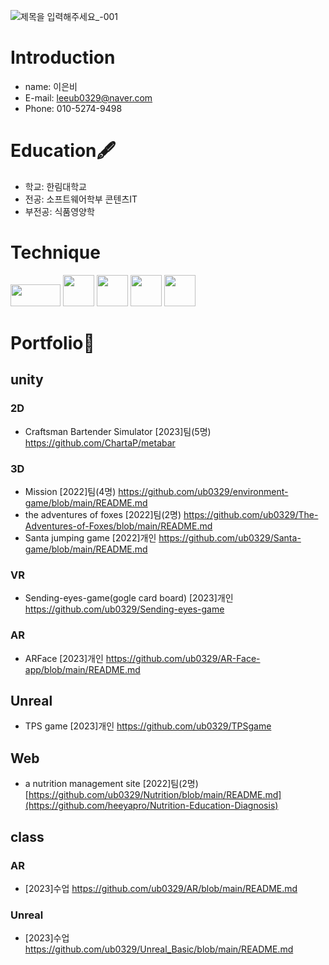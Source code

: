 ![제목을 입력해주세요_-001](https://github.com/ub0329/ub0329/assets/112606772/27846e9c-5475-4df6-a25c-43212e4c01c4)

# Introduction
 - name: 이은비
 - E-mail: leeub0329@naver.com
 - Phone: 010-5274-9498

 
# Education🖋️
  - 학교: 한림대학교
  - 전공: 소프트웨어학부 콘텐츠IT
  - 부전공: 식품영양학
# Technique
<img src="https://github.com/ub0329/ub0329/assets/112606772/ec5358f4-8352-4564-8510-3b09cc52f230"  width="80" height="35"/>
<img src="https://github.com/ub0329/ub0329/assets/112606772/196b716f-0d6c-4aef-b317-e4c8e4b5ad36"  width="50" height="50"/>
<img src="https://github.com/ub0329/ub0329/assets/112606772/1bc848af-b2fb-4f87-8343-d9307b82b918"  width="50" height="50"/>
<img src="https://github.com/ub0329/ub0329/assets/112606772/50908cae-989c-49d4-a039-f205e897892d"  width="50" height="50"/>
<img src="https://github.com/ub0329/ub0329/assets/112606772/f0f79e5f-1d82-4632-b068-b89e911ecda5"  width="50" height="50"/>

# Portfolio📔
## unity
### 2D 
- Craftsman Bartender Simulator
[2023]팀(5명)
https://github.com/ChartaP/metabar
### 3D 
- Mission
[2022]팀(4명)
https://github.com/ub0329/environment-game/blob/main/README.md
- the adventures of foxes
[2022]팀(2명)
https://github.com/ub0329/The-Adventures-of-Foxes/blob/main/README.md
- Santa jumping game
[2022]개인
https://github.com/ub0329/Santa-game/blob/main/README.md
### VR 
- Sending-eyes-game(gogle card board)
[2023]개인
https://github.com/ub0329/Sending-eyes-game
### AR
- ARFace
[2023]개인 
https://github.com/ub0329/AR-Face-app/blob/main/README.md

## Unreal
- TPS game
[2023]개인 
https://github.com/ub0329/TPSgame

## Web
-  a nutrition management site
[2022]팀(2명)
[https://github.com/ub0329/Nutrition/blob/main/README.md](https://github.com/heeyapro/Nutrition-Education-Diagnosis)

## class
### AR
- [2023]수업
https://github.com/ub0329/AR/blob/main/README.md
### Unreal
- [2023]수업
https://github.com/ub0329/Unreal_Basic/blob/main/README.md

 
